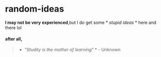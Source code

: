 # random-ideas
**I may not be very experienced**,but I do get some * *stupid ideas* * here and there lol
#### after all,
> * *"Studity is the mother of learning"* *  - Unknown
